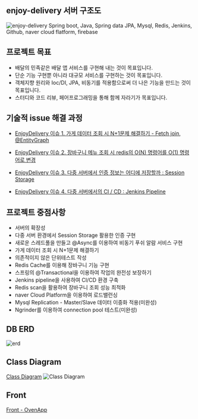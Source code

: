 ## enjoy-delivery 서버 구조도
![enjoy-delivery](https://user-images.githubusercontent.com/29730565/147025438-31c0bad7-c466-4b6d-b836-3b371b36dcdc.png)
Spring boot, Java, Spring data JPA, Mysql, Redis, Jenkins, Github, naver cloud flatform, firebase


## 프로젝트 목표
* 배달의 민족같은 배달 앱 서비스를 구현해 내는 것이 목표입니다.
* 단순 기능 구현뿐 아니라 대규모 서비스를 구현하는 것이 목표입니다.
* 객체지향 원리와 Ioc/DI, JPA, 비동기를 적용함으로써 더 나은 기능을 만드는 것이 목표입니다.
* 스터디와 코드 리뷰, 페어프로그래밍을 통해 함께 자라기가 목표입니다.

## 기술적 issue 해결 과정
* [ EnjoyDelivery  이슈 1. 가게 데이터 조회 시 N+1문제 해결하기 - Fetch join, @EntityGraph](https://velog.io/@meme2367/EnjoyDelivery-%EC%9D%B4%EC%8A%88-1.-%EA%B0%80%EA%B2%8C-%EB%8D%B0%EC%9D%B4%ED%84%B0-%EC%A1%B0%ED%9A%8C-%EC%8B%9C-N1%EB%AC%B8%EC%A0%9C-%ED%95%B4%EA%B2%B0%ED%95%98%EA%B8%B0-Fetch-join-EntityGraph)

* [ EnjoyDelivery  이슈 2. 장바구니 메뉴 조회 시 redis의 O(N) 명령어를 O(1) 명령어로 변경](https://velog.io/@meme2367/EnjoyDelivery-%EC%9D%B4%EC%8A%88-3.-%EC%9E%A5%EB%B0%94%EA%B5%AC%EB%8B%88-%EA%B8%B0%EB%8A%A5%EC%97%90-Redis-ON-%EB%AA%85%EB%A0%B9%EC%96%B4%EB%A5%BC-O1-%EB%AA%85%EB%A0%B9%EC%96%B4%EB%A1%9C-%EB%B3%80%EA%B2%BD)


* [ EnjoyDelivery  이슈 3. 다중 서버에서 인증 정보는 어디에 저장할까 : Session Storage](https://velog.io/@meme2367/EnjoyDelivery-%ED%94%84%EB%A1%9C%EC%A0%9D%ED%8A%B8%EC%9D%98-%EC%9D%B4%EC%8A%88-3.-%EB%8B%A4%EC%A4%91-%EC%84%9C%EB%B2%84%EC%97%90%EC%84%9C-%EC%9D%B8%EC%A6%9D-%EC%A0%95%EB%B3%B4%EB%8A%94-%EC%96%B4%EB%94%94%EC%97%90-%EC%A0%80%EC%9E%A5%ED%95%A0%EA%B9%8C-Session-Storage)

* [ EnjoyDelivery  이슈 4. 다중 서버에서의 CI / CD : Jenkins Pipeline](https://velog.io/@meme2367/EnjoyDelivery-%EC%9D%B4%EC%8A%88-4.-%EB%8B%A4%EC%A4%91-%EC%84%9C%EB%B2%84%EC%97%90%EC%84%9C%EC%9D%98-CI-CD)


## 프로젝트 중점사항
* 서버의 확장성
* 다중 서버 환경에서 Session Storage 활용한 인증 구현
* 새로운 스레드풀을 만들고 @Async를 이용하여 비동기 푸쉬 알람 서비스 구현
* 가게 데이터 조회 시 N+1문제 해결하기
* 의존적이지 않은 단위테스트 작성
* Redis Cache를 이용해 장바구니 기능 구현
* 스프링의 @Transactional을 이용하여 작업의 완전성 보장하기
* Jenkins pipeline을 사용하여 CI/CD 환경 구축
* Redis scan을 활용하여 장바구니 조회 성능 최적화
* naver Cloud Platform을 이용하여 로드밸런싱
* Mysql Replication - Master/Slave 데이터 이중화 적용(미완성)
* Ngrinder를 이용하여 connection pool 테스트(미완성)


## DB ERD
![erd](https://user-images.githubusercontent.com/29730565/147658914-4fbae239-f144-4f5b-b860-9a7e05645b5a.png)

## Class Diagram
[Class Diagram](https://docs.google.com/drawings/d/1suDxcRRapPoOE-QfeVfK9RY4N22PFhHc48r1zvpmt_g/edit?usp=sharing)
![Class Diagram](https://user-images.githubusercontent.com/29730565/147659117-ef71c328-34b0-4e08-8085-0dbff46de50b.png)

## Front
[Front - OvenApp](https://ovenapp.io/view/18hUuygmwXzLzkBFj5lWZle9cKhoW6i9/)
